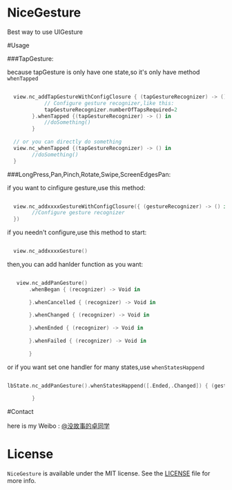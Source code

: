 # NiceGesture
Best way to use UIGesture

#Usage

###TapGesture:

because tapGesture is only have one state,so it's only have method <code>whenTapped</code>

```swift

  view.nc_addTapGestureWithConfigClosure { (tapGestureRecognizer) -> () in
            // Configure gesture recognizer,like this:
            tapGestureRecognizer.numberOfTapsRequired=2
        }.whenTapped {(tapGestureRecognizer) -> () in
            //doSomething()
        }
        
  // or you can directly do something 
  view.nc_whenTapped {(tapGestureRecognizer) -> () in
        //doSomething()
  }

```

###LongPress,Pan,Pinch,Rotate,Swipe,ScreenEdgesPan:

if you want to cinfigure gesture,use this method:

```swift

  view.nc_addxxxxGestureWithConfigClosure({ (gestureRecognizer) -> () in
        //Configure gesture recognizer
  })

```
if you needn't configure,use this method to start:

```swift

  view.nc_addxxxxGesture()

```

then,you can add hanlder function as you want:

```swift

   view.nc_addPanGesture()
       .whenBegan { (recognizer) -> Void in
            
       }.whenCancelled { (recognizer) -> Void in
            
       }.whenChanged { (recognizer) -> Void in
            
       }.whenEnded { (recognizer) -> Void in
            
       }.whenFailed { (recognizer) -> Void in
            
       }

```

or if you want set one handler for many states,use <code>whenStatesHappend</code>

```swift

lbState.nc_addPanGesture().whenStatesHappend([.Ended,.Changed]) { (gestureRecognizer) -> Void in
            
        }

```

#Contact

here is my Weibo : [@没故事的卓同学](http://weibo.com/1926303682)

# License

`NiceGesture` is available under the MIT license. See the [LICENSE](./LICENSE) file for more info.